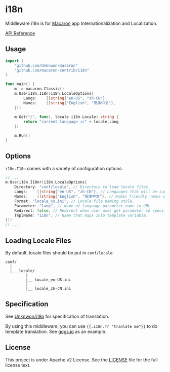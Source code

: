 i18n
====

Middleware i18n is for [Macaron](https://github.com/Unknwon/macaron) app Internationalization and Localization.

[API Reference](https://gowalker.org/github.com/macaron-contrib/i18n)

## Usage

```go
import (
	"github.com/Unknwon/macaron"
	"github.com/macaron-contrib/i18n"
)

func main() {
  	m := macaron.Classic()
  	m.Use(i18n.I18n(i18n.LocaleOptions{
		Langs:    []string{"en-US", "zh-CN"},
		Names:    []string{"English", "简体中文"},
	}))
	
	m.Get("/", func(, locale i18n.Locale) string {
		return "current language is" + locale.Lang
	})

	m.Run()
}
```

## Options

`i18n.I18n` comes with a variety of configuration options:

```go
// ...
m.Use(i18n.I18nr(i18n.LocaleOptions{
	Directory: "conf/locale", // Directory to load locale files.
	Langs:    []string{"en-US", "zh-CN"}, // Langauges that will be supported, order is meaningful.
	Names:    []string{"English", "简体中文"}, // Human friendly names corresponding to Langs list.
	Format: "locale_%s.ini", // Locale file naming style.
	Parameter: "lang", // Name of language parameter name in URL.
	Redirect: false, // Redirect when user uses get parameter to specify language.
	TmplName: "i18n", // Name that maps into template variable.
}))
// ...
```

## Loading Locale Files

By default, locale files should be put in `conf/locale`:

```
conf/
  |
  |__ locale/
  		 |
  		 |__ locale_en-US.ini
  		 |
   		 |__ locale_zh-CN.ini
```

## Specification

See [Unknwon/i18n](https://github.com/Unknwon/i18n) for specification of translation.

By using this middleware, you can use `{{.i18n.Tr "tranlate me"}}` to do template translation. See [gogs.io](https://github.com/gogits/gogsweb) as an example.

## License

This project is under Apache v2 License. See the [LICENSE](LICENSE) file for the full license text.